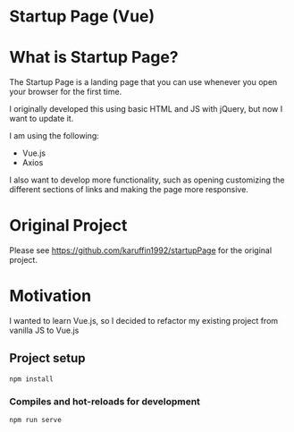 # Startup Page (Vue)

# What is Startup Page?
The Startup Page is a landing page that you can use whenever you open your browser for the first time.

I originally developed this using basic HTML and JS with jQuery, but now I want to update it.

I am using the following:
- Vue.js
- Axios

I also want to develop more functionality, such as opening customizing the different sections of links and making the page more responsive.

# Original Project
Please see https://github.com/karuffin1992/startupPage for the original project.

# Motivation
I wanted to learn Vue.js, so I decided to refactor my existing project from vanilla JS to Vue.js

## Project setup
```
npm install
```

### Compiles and hot-reloads for development
```
npm run serve
```